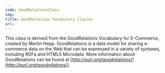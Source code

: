 ```yaml
---
code: GoodRelationsClass
img:
title: GoodRelations Vocabulary Classes
url:
---
```

This class is derived from the GoodRelations Vocabulary for E-Commerce, created by Martin Hepp. GoodRelations is a data model for sharing e-commerce data on the Web that can be expressed in a variety of syntaxes, including RDFa and HTML5 Microdata. More information about GoodRelations can be found at [http://purl.org/goodrelations/](http://purl.org/goodrelations/).
